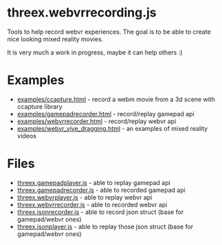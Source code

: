 # threex.webvrrecording.js

Tools to help record webvr experiences. The goal is to be able to create 
nice looking mixed reality movies.

It is very much a work in progress, maybe it can help others :)


# Examples
- [examples/ccapture.html](https://github.com/jeromeetienne/recording-webvr/examples/ccapture.html) - record a webm movie from a 3d scene with ccapture library
- [examples/gamepadrecorder.html](https://github.com/jeromeetienne/recording-webvr/examples/gamepadrecorder.html) - record/replay gamepad api
- [examples/webvrrecorder.html](https://github.com/jeromeetienne/recording-webvr/examples/webvrrecorder.html) - record/replay webvr api
- [examples/webvr_vive_dragging.html](https://github.com/jeromeetienne/recording-webvr/examples/webvr_vive_dragging.html) - an examples of mixed reality videos


# Files
- [threex.gamepadplayer.js](https://github.com/jeromeetienne/recording-webvr/blob/master/threex.gamepadplayer.js) - able to replay gamepad api
- [threex.gamepadrecorder.js](https://github.com/jeromeetienne/recording-webvr/blob/master/threex.gamepadrecorder.js) - able to recorded gamepad api
- [threex.webvrplayer.js](https://github.com/jeromeetienne/recording-webvr/blob/master/threex.webvrplayer.js) - able to replay webvr api
- [threex.webvrrecorder.js](https://github.com/jeromeetienne/recording-webvr/blob/master/threex.webvrrecorder.js) - able to recorded webvr api
- [threex.jsonrecorder.js](https://github.com/jeromeetienne/recording-webvr/blob/master/threex.jsonrecorder.js) - able to record json struct (base for gamepad/webvr ones)
- [threex.jsonplayer.js](https://github.com/jeromeetienne/recording-webvr/blob/master/threex.jsonplayer.js) - able to replay those json struct (base for gamepad/webvr ones)
